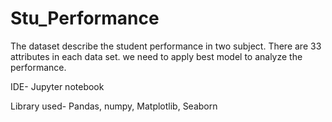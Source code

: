 # Stu_Performance
The dataset describe the student performance in two subject. There are 33 attributes in each data set. we need to apply best model to analyze the performance.

IDE- Jupyter notebook

Library used- Pandas, numpy, Matplotlib, Seaborn
